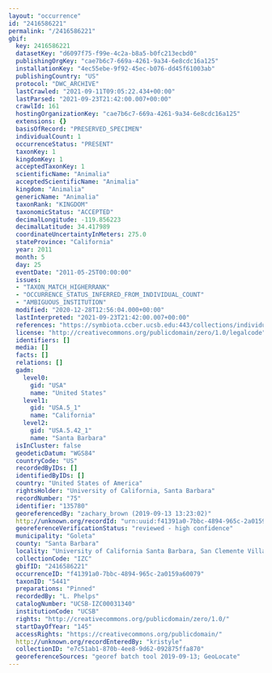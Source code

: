 ```yaml
---
layout: "occurrence"
id: "2416586221"
permalink: "/2416586221"
gbif:
  key: 2416586221
  datasetKey: "d6097f75-f99e-4c2a-b8a5-b0fc213ecbd0"
  publishingOrgKey: "cae7b6c7-669a-4261-9a34-6e8cdc16a125"
  installationKey: "4ec55ebe-9f92-45ec-b076-dd45f61003ab"
  publishingCountry: "US"
  protocol: "DWC_ARCHIVE"
  lastCrawled: "2021-09-11T09:05:22.434+00:00"
  lastParsed: "2021-09-23T21:42:00.007+00:00"
  crawlId: 161
  hostingOrganizationKey: "cae7b6c7-669a-4261-9a34-6e8cdc16a125"
  extensions: {}
  basisOfRecord: "PRESERVED_SPECIMEN"
  individualCount: 1
  occurrenceStatus: "PRESENT"
  taxonKey: 1
  kingdomKey: 1
  acceptedTaxonKey: 1
  scientificName: "Animalia"
  acceptedScientificName: "Animalia"
  kingdom: "Animalia"
  genericName: "Animalia"
  taxonRank: "KINGDOM"
  taxonomicStatus: "ACCEPTED"
  decimalLongitude: -119.856223
  decimalLatitude: 34.417989
  coordinateUncertaintyInMeters: 275.0
  stateProvince: "California"
  year: 2011
  month: 5
  day: 25
  eventDate: "2011-05-25T00:00:00"
  issues:
  - "TAXON_MATCH_HIGHERRANK"
  - "OCCURRENCE_STATUS_INFERRED_FROM_INDIVIDUAL_COUNT"
  - "AMBIGUOUS_INSTITUTION"
  modified: "2020-12-28T12:56:04.000+00:00"
  lastInterpreted: "2021-09-23T21:42:00.007+00:00"
  references: "https://symbiota.ccber.ucsb.edu:443/collections/individual/index.php?occid=135780"
  license: "http://creativecommons.org/publicdomain/zero/1.0/legalcode"
  identifiers: []
  media: []
  facts: []
  relations: []
  gadm:
    level0:
      gid: "USA"
      name: "United States"
    level1:
      gid: "USA.5_1"
      name: "California"
    level2:
      gid: "USA.5.42_1"
      name: "Santa Barbara"
  isInCluster: false
  geodeticDatum: "WGS84"
  countryCode: "US"
  recordedByIDs: []
  identifiedByIDs: []
  country: "United States of America"
  rightsHolder: "University of California, Santa Barbara"
  recordNumber: "75"
  identifier: "135780"
  georeferencedBy: "zachary_brown (2019-09-13 13:23:02)"
  http://unknown.org/recordId: "urn:uuid:f41391a0-7bbc-4894-965c-2a0159a60079"
  georeferenceVerificationStatus: "reviewed - high confidence"
  municipality: "Goleta"
  county: "Santa Barbara"
  locality: "University of California Santa Barbara, San Clemente Villages"
  collectionCode: "IZC"
  gbifID: "2416586221"
  occurrenceID: "f41391a0-7bbc-4894-965c-2a0159a60079"
  taxonID: "5441"
  preparations: "Pinned"
  recordedBy: "L. Phelps"
  catalogNumber: "UCSB-IZC00031340"
  institutionCode: "UCSB"
  rights: "http://creativecommons.org/publicdomain/zero/1.0/"
  startDayOfYear: "145"
  accessRights: "https://creativecommons.org/publicdomain/"
  http://unknown.org/recordEnteredBy: "kristyle"
  collectionID: "e7c51ab1-870b-4ee8-9d62-092875ffa870"
  georeferenceSources: "georef batch tool 2019-09-13; GeoLocate"
---
```

